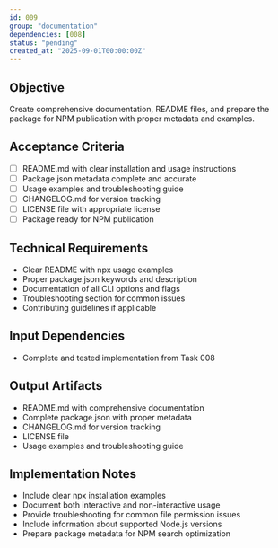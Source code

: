 ```yaml
---
id: 009
group: "documentation"
dependencies: [008]
status: "pending"
created_at: "2025-09-01T00:00:00Z"
---
```


## Objective
Create comprehensive documentation, README files, and prepare the package for NPM publication with proper metadata and examples.

## Acceptance Criteria
- [ ] README.md with clear installation and usage instructions
- [ ] Package.json metadata complete and accurate
- [ ] Usage examples and troubleshooting guide
- [ ] CHANGELOG.md for version tracking
- [ ] LICENSE file with appropriate license
- [ ] Package ready for NPM publication

## Technical Requirements
- Clear README with npx usage examples
- Proper package.json keywords and description
- Documentation of all CLI options and flags
- Troubleshooting section for common issues
- Contributing guidelines if applicable

## Input Dependencies
- Complete and tested implementation from Task 008

## Output Artifacts
- README.md with comprehensive documentation
- Complete package.json with proper metadata
- CHANGELOG.md for version tracking
- LICENSE file
- Usage examples and troubleshooting guide

## Implementation Notes
- Include clear npx installation examples
- Document both interactive and non-interactive usage
- Provide troubleshooting for common file permission issues
- Include information about supported Node.js versions
- Prepare package metadata for NPM search optimization